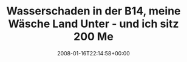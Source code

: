 ---
retweeted: false
source: <a href="http://twitter.com" rel="nofollow">Twitter Web Client</a>
entities:
  hashtags: []
  symbols: []
  user_mentions: []
  urls: []
display_text_range:
- '0'
- '125'
favorite_count: '0'
id_str: '606993362'
truncated: false
retweet_count: '0'
id: '606993362'
created_at: Wed Jan 16 22:14:58 +0000 2008
favorited: false
full_text: Wasserschaden in der B14, meine Wäsche Land Unter - und ich sitz 200 Meter
  Luftlinie entfernt & bereite Präsi für morgen vor.
lang: de
tags:
- pesos/twitter
date: '2008-01-16T22:14:58+00:00'
src: https://twitter.com/bascht/status/606993362
original_url: https://twitter.com/bascht/status/606993362
type: twitter_tweet
text: Wasserschaden in der B14, meine Wäsche Land Unter - und ich sitz 200 Meter Luftlinie
  entfernt & bereite Präsi für morgen vor.
title: Wasserschaden in der B14, meine Wäsche Land Unter - und ich sitz 200 Me

---